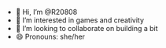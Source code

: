 - 👋 Hi, I’m @R20808
- 👀 I’m interested in games and creativity
- 💞️ I’m looking to collaborate on building a bit
- 😄 Pronouns: she/her
  

<!---
R20808/R20808 is a ✨ special ✨ repository because its `README.md` (this file) appears on your GitHub profile.
You can click the Preview link to take a look at your changes.
--->
